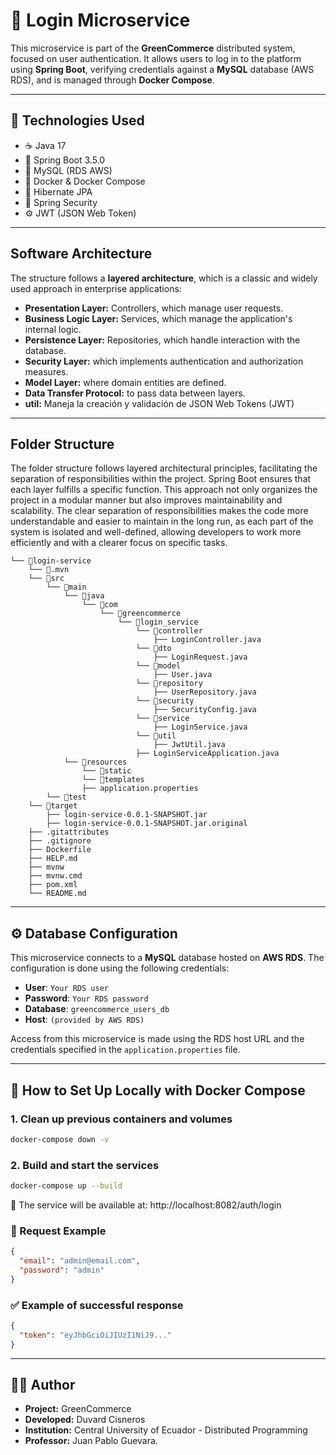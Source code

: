 # 🔐 Login Microservice

This microservice is part of the **GreenCommerce** distributed system, focused on user authentication. It allows users to log in to the platform using **Spring Boot**, verifying credentials against a **MySQL** database (AWS RDS), and is managed through **Docker Compose**.

---

## 🚀 Technologies Used

- ☕️ Java 17  
- 🌱 Spring Boot 3.5.0  
- 🐬 MySQL (RDS AWS)
- 🐳 Docker & Docker Compose  
- 💾 Hibernate JPA  
- 🔐 Spring Security  
- ⚙️ JWT (JSON Web Token)  

---

## Software Architecture

The structure follows a **layered architecture**, which is a classic and widely used approach in enterprise applications:

- **Presentation Layer:** Controllers, which manage user requests.
- **Business Logic Layer:** Services, which manage the application's internal logic.
- **Persistence Layer:** Repositories, which handle interaction with the database.
- **Security Layer:** which implements authentication and authorization measures.
- **Model Layer:** where domain entities are defined.
- **Data Transfer Protocol:** to pass data between layers.
- **util:** Maneja la creación y validación de JSON Web Tokens (JWT)

---

## Folder Structure

The folder structure follows layered architectural principles, facilitating the separation of responsibilities within the project. Spring Boot ensures that each layer fulfills a specific function. This approach not only organizes the project in a modular manner but also improves maintainability and scalability. The clear separation of responsibilities makes the code more understandable and easier to maintain in the long run, as each part of the system is isolated and well-defined, allowing developers to work more efficiently and with a clearer focus on specific tasks.

```
└── 📁login-service
    └── 📁.mvn
    └── 📁src
        └── 📁main
            └── 📁java
                └── 📁com
                    └── 📁greencommerce
                        └── 📁login_service
                            └── 📁controller
                                ├── LoginController.java
                            └── 📁dto
                                ├── LoginRequest.java
                            └── 📁model
                                ├── User.java
                            └── 📁repository
                                ├── UserRepository.java
                            └── 📁security
                                ├── SecurityConfig.java
                            └── 📁service
                                ├── LoginService.java
                            └── 📁util
                                ├── JwtUtil.java
                            ├── LoginServiceApplication.java
            └── 📁resources
                └── 📁static
                └── 📁templates
                ├── application.properties
        └── 📁test
    └── 📁target
        ├── login-service-0.0.1-SNAPSHOT.jar
        ├── login-service-0.0.1-SNAPSHOT.jar.original
    ├── .gitattributes
    ├── .gitignore
    ├── Dockerfile
    ├── HELP.md
    ├── mvnw
    ├── mvnw.cmd
    ├── pom.xml
    └── README.md
```

---

## ⚙️ Database Configuration

This microservice connects to a **MySQL** database hosted on **AWS RDS**. The configuration is done using the following credentials:

- **User**: `Your RDS user`
- **Password**: `Your RDS password`
- **Database**: `greencommerce_users_db`
- **Host**: `(provided by AWS RDS)`

Access from this microservice is made using the RDS host URL and the credentials specified in the `application.properties` file.

---

## 🐳 How to Set Up Locally with Docker Compose

### 1. Clean up previous containers and volumes

```bash
docker-compose down -v
```

### 2. Build and start the services

```bash
docker-compose up --build
```

📍 The service will be available at: http://localhost:8082/auth/login

### 🧪 Request Example

```json
{
  "email": "admin@email.com",
  "password": "admin"
}
```

### ✅ Example of successful response

```json
{
  "token": "eyJhbGciOiJIUzI1NiJ9..."
}
```

---

## 🧑‍💻 Author

- **Project:** GreenCommerce
- **Developed:** Duvard Cisneros
- **Institution:** Central University of Ecuador - Distributed Programming 
- **Professor:** Juan Pablo Guevara.